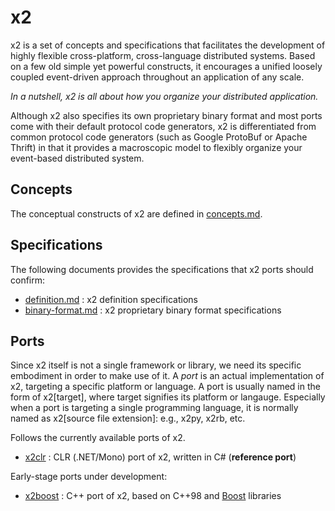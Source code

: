 x2
==

x2 is a set of concepts and specifications that facilitates the development of
highly flexible cross-platform, cross-language distributed systems. Based on a
few old simple yet powerful constructs, it encourages a unified loosely coupled
event-driven approach throughout an application of any scale.

*In a nutshell, x2 is all about how you organize your distributed application.*

Although x2 also specifies its own proprietary binary format and most ports come
with their default protocol code generators, x2 is differentiated from common
protocol code generators (such as Google ProtoBuf or Apache Thrift) in that it
provides a macroscopic model to flexibly organize your event-based distributed
system.

Concepts
--------

The conceptual constructs of x2 are defined in [concepts.md](concepts.md).

Specifications
--------------

The following documents provides the specifications that x2 ports should confirm:

* [definition.md](specs/definition.md) : x2 definition specifications
* [binary-format.md](specs/binary-format.md) : x2 proprietary binary format specifications

Ports
-----

Since x2 itself is not a single framework or library, we need its specific
embodiment in order to make use of it. A _port_ is an actual implementation of x2,
targeting a specific platform or language. A port is usually named in the form of
x2[target], where target signifies its platform or langauge. Especially when a
port is targeting a single programming language, it is normally named as
x2[source file extension]: e.g., x2py, x2rb, etc.

Follows the currently available ports of x2.

* [x2clr](https://github.com/jaykang920/x2clr) : CLR (.NET/Mono) port of x2,
  written in C# (**reference port**)

Early-stage ports under development:

* [x2boost](https://github.com/jaykang920/x2boost) : C++ port of x2, based on C++98
and [Boost](http://www.boost.org) libraries
